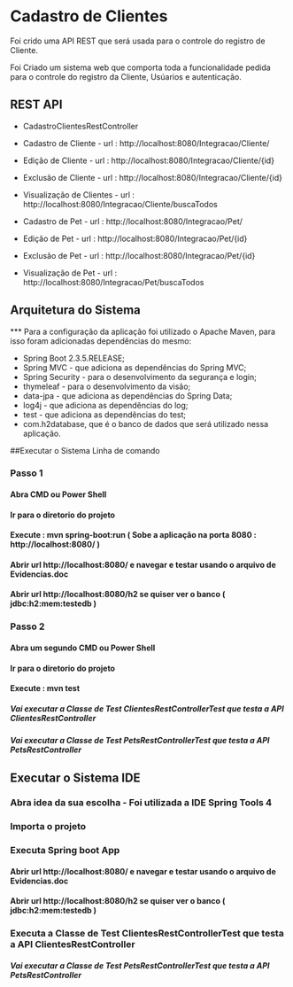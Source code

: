 # Cadastro de Clientes

Foi crido uma API REST que será usada para o controle do registro de Cliente.

Foi Criado um sistema web que comporta toda a funcionalidade pedida para o controle do registro da Cliente, Usúarios e autenticação.

## REST API

 * CadastroClientesRestController
 
  * Cadastro de Cliente    		- url : http://localhost:8080/Integracao/Cliente/
  * Edição de Cliente   		- url : http://localhost:8080/Integracao/Cliente/{id}
  * Exclusão de Cliente     	- url : http://localhost:8080/Integracao/Cliente/{id}
  * Visualização de Clientes	- url : http://localhost:8080/Integracao/Cliente/buscaTodos
  
  * Cadastro de Pet    			- url : http://localhost:8080/Integracao/Pet/
  * Edição de Pet   			- url : http://localhost:8080/Integracao/Pet/{id}
  * Exclusão de Pet     		- url : http://localhost:8080/Integracao/Pet/{id}
  * Visualização de Pet   		- url : http://localhost:8080/Integracao/Pet/buscaTodos
 
## Arquitetura do Sistema
 
 *** Para a configuração da aplicação foi utilizado o Apache Maven, para isso foram adicionadas dependências do mesmo:

  * Spring Boot 2.3.5.RELEASE;
  * Spring MVC - que adiciona as dependências do Spring MVC;
  * Spring Security - para o desenvolvimento da segurança e login;
  * thymeleaf - para o desenvolvimento da visão;
  * data-jpa - que adiciona as dependências do Spring Data;
  * log4j - que adiciona as dependências do log;
  * test - que adiciona as dependências do test;
  * com.h2database, que é o banco de dados que será utilizado nessa aplicação.
  
##Executar o Sistema Linha de comando

  ### Passo 1

  #### Abra CMD ou Power Shell
  
  #### Ir para o diretorio do projeto
  
  #### Execute : mvn spring-boot:run ( Sobe a aplicação na porta 8080 : http://localhost:8080/  )
 
  #### Abrir url http://localhost:8080/ e navegar e testar usando o arquivo de Evidencias.doc
  
  #### Abrir url http://localhost:8080/h2 se quiser ver o banco ( jdbc:h2:mem:testedb )
  
  ### Passo 2

  #### Abra um segundo CMD ou Power Shell
	
  #### Ir para o diretorio do projeto
  
  #### Execute : mvn test 
  
  ##### Vai executar a Classe de Test ClientesRestControllerTest que testa a API ClientesRestController
  ##### Vai executar a Classe de Test PetsRestControllerTest que testa a API PetsRestController
  
## Executar o Sistema IDE

  ### Abra idea da sua escolha - Foi utilizada a IDE Spring Tools 4
  
  ### Importa o projeto
  
  ### Executa Spring boot App
  
  #### Abrir url http://localhost:8080/ e navegar e testar usando o arquivo de Evidencias.doc
  
  #### Abrir url http://localhost:8080/h2 se quiser ver o banco ( jdbc:h2:mem:testedb )
  
  ### Executa a Classe de Test ClientesRestControllerTest que testa a API ClientesRestController
  ##### Vai executar a Classe de Test PetsRestControllerTest que testa a API PetsRestController
  